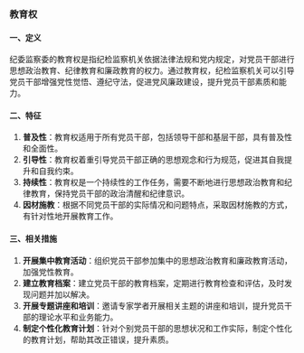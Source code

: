 ### 教育权

#### 一、定义

纪委监察委的教育权是指纪检监察机关依据法律法规和党内规定，对党员干部进行思想政治教育、纪律教育和廉政教育的权力。通过教育权，纪检监察机关可以引导党员干部增强党性觉悟、遵纪守法，促进党风廉政建设，提升党员干部素质和能力。

#### 二、特征

1. **普及性**：教育权适用于所有党员干部，包括领导干部和基层干部，具有普及性和全面性。
2. **引导性**：教育权着重引导党员干部正确的思想观念和行为规范，促进其自我提升和自我约束。
3. **持续性**：教育权是一个持续性的工作任务，需要不断地进行思想政治教育和纪律教育，保持党员干部的政治清醒和纪律意识。
4. **因材施教**：根据不同党员干部的实际情况和问题特点，采取因材施教的方式，有针对性地开展教育工作。

#### 三、相关措施

1. **开展集中教育活动**：组织党员干部参加集中的思想政治教育和廉政教育活动，加强党性教育。
2. **建立教育档案**：建立党员干部的教育档案，定期进行教育检查和评估，及时发现问题并加以解决。
3. **开展专题讲座和培训**：邀请专家学者开展相关主题的讲座和培训，提升党员干部的理论水平和业务能力。
4. **制定个性化教育计划**：针对个别党员干部的思想状况和工作实际，制定个性化的教育计划，帮助其改正错误，提升素质。
